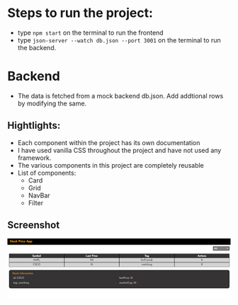 # Steps to run the project:
- type `npm start` on the terminal to run the frontend
- type `json-server --watch db.json --port 3001` on the terminal to run the backend.

# Backend
- The data is fetched from a mock backend db.json. Add addtional rows by modifying the same.

## Hightlights:
- Each component within the project has its own documentation
- I have used vanilla CSS throughout the project and have not used any framework.
- The various components in this project are completely reusable
- List of components:
	+ Card
	+ Grid
	+ NavBar
	+ Filter

## Screenshot

![Alt text](https://github.com/Alihussainladiwala/StockPriceApp/blob/main/screenshots/stocksApp.PNG "App Screenshot")


